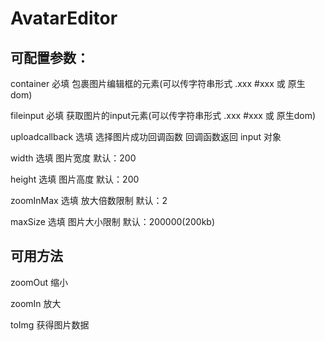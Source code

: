 # AvatarEditor

## 可配置参数：

container 必填 包裹图片编辑框的元素(可以传字符串形式 .xxx #xxx 或 原生dom)

fileinput 必填 获取图片的input元素(可以传字符串形式 .xxx #xxx 或 原生dom)

uploadcallback 选填 选择图片成功回调函数 回调函数返回 input 对象

width 选填 图片宽度 默认：200

height 选填 图片高度 默认：200

zoomInMax 选填 放大倍数限制 默认：2

maxSize 选填 图片大小限制 默认：200000(200kb)

## 可用方法

zoomOut 缩小

zoomIn 放大

toImg 获得图片数据